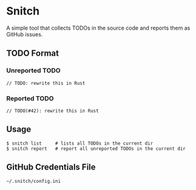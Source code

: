 # Snitch

A simple tool that collects TODOs in the source code and reports them as GitHub issues.

## TODO Format

### Unreported TODO

```
// TODO: rewrite this in Rust
```

### Reported TODO

```
// TODO(#42): rewrite this in Rust
```

## Usage

```
$ snitch list     # lists all TODOs in the current dir
$ snitch report   # report all unreported TODOs in the current dir
```

## GitHub Credentials File

`~/.snitch/config.ini`
